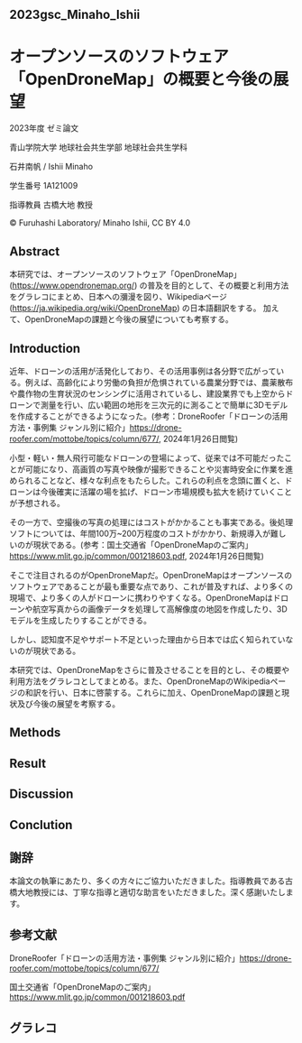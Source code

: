 ## 2023gsc_Minaho_Ishii

# オープンソースのソフトウェア「OpenDroneMap」の概要と今後の展望

2023年度 ゼミ論文

青山学院大学 地球社会共生学部 地球社会共生学科

石井南帆 / Ishii Minaho

学生番号 1A121009

指導教員 古橋大地 教授

© Furuhashi Laboratory/ Minaho Ishii, CC BY 4.0

## Abstract
本研究では、オープンソースのソフトウェア「OpenDroneMap」(https://www.opendronemap.org/) の普及を目的として、その概要と利用方法をグラレコにまとめ、日本への瀰漫を図り、Wikipediaページ(https://ja.wikipedia.org/wiki/OpenDroneMap) の日本語翻訳をする。
加えて、OpenDroneMapの課題と今後の展望についても考察する。

## Introduction
近年、ドローンの活用が活発化しており、その活用事例は各分野で広がっている。例えば、高齢化により労働の負担が危惧されている農業分野では、農薬散布や農作物の生育状況のセンシングに活用されているし、建設業界でも上空からドローンで測量を行い、広い範囲の地形を三次元的に測ることで簡単に3Dモデルを作成することができるようになった。(参考：DroneRoofer「ドローンの活用方法・事例集 ジャンル別に紹介」https://drone-roofer.com/mottobe/topics/column/677/, 2024年1月26日閲覧)

小型・軽い・無人飛行可能なドローンの登場によって、従来では不可能だったことが可能になり、高画質の写真や映像が撮影できることや災害時安全に作業を進められることなど、様々な利点をもたらした。これらの利点を念頭に置くと、ドローンは今後確実に活躍の場を拡げ、ドローン市場規模も拡大を続けていくことが予想される。

その一方で、空撮後の写真の処理にはコストがかかることも事実である。後処理ソフトについては、年間100万~200万程度のコストがかかり、新規導入が難しいのが現状である。(参考：国土交通省「OpenDroneMapのご案内」https://www.mlit.go.jp/common/001218603.pdf, 2024年1月26日閲覧)

そこで注目されるのがOpenDroneMapだ。OpenDroneMapはオープンソースのソフトウェアであることが最も重要な点であり、これが普及すれば、より多くの現場で、より多くの人がドローンに携わりやすくなる。OpenDroneMapはドローンや航空写真からの画像データを処理して高解像度の地図を作成したり、3Dモデルを生成したりすることができる。

しかし、認知度不足やサポート不足といった理由から日本では広く知られていないのが現状である。

本研究では、OpenDroneMapをさらに普及させることを目的とし、その概要や利用方法をグラレコとしてまとめる。また、OpenDroneMapのWikipediaページの和訳を行い、日本に啓蒙する。これらに加え、OpenDroneMapの課題と現状及び今後の展望を考察する。

## Methods

## Result

## Discussion

## Conclution

## 謝辞
本論文の執筆にあたり、多くの方々にご協力いただきました。指導教員である古橋大地教授には、丁寧な指導と適切な助言をいただきました。深く感謝いたします。

## 参考文献
DroneRoofer「ドローンの活用方法・事例集 ジャンル別に紹介」https://drone-roofer.com/mottobe/topics/column/677/

国土交通省「OpenDroneMapのご案内」https://www.mlit.go.jp/common/001218603.pdf

## グラレコ
